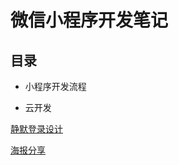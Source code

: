 # 微信小程序开发笔记

## 目录

- 小程序开发流程

- 云开发



[静默登录设计](https://mp.weixin.qq.com/s/NnO4PGqe5ojHBKGcpsObXw)

[海报分享](https://mp.weixin.qq.com/s/YyFB2DxUkVULcDfTl83M1g)